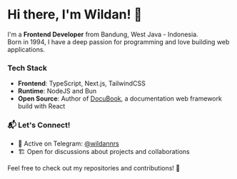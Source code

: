 # Hi there, I'm Wildan! 👋

I'm a **Frontend Developer** from Bandung, West Java - Indonesia.  
Born in 1994, I have a deep passion for programming and love building web applications.

### Tech Stack
- **Frontend**: TypeScript, Next.js, TailwindCSS
- **Runtime**: NodeJS and Bun   
- **Open Source**: Author of [DocuBook](https://gitlab.com/mywildancloud/docubook), a documentation web framework build with React

### 📬 Let's Connect!
- 💬 Active on Telegram: [@wildannrs](https://t.me/wildannrs)  
- 🏗️ Open for discussions about projects and collaborations  

Feel free to check out my repositories and contributions! 🚀
